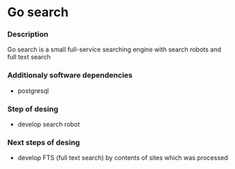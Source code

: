 # Go search

### Description
Go search is a small full-service searching engine with search robots and full text search
### Additionaly software dependencies
- postgresql
### Step of desing
- develop search robot
### Next steps of desing
- develop FTS (full text search) by contents of sites which was processed
